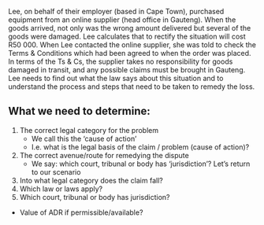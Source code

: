 Lee, on behalf of their employer (based in Cape Town), purchased equipment from an online supplier (head office in Gauteng). When the goods arrived, not only was the wrong amount delivered but several of the goods were damaged. Lee calculates that to rectify the
situation will cost R50 000. When Lee contacted the online supplier, she was told to check the Terms & Conditions which had been agreed to when the order was placed. In terms of the Ts & Cs, the supplier takes no responsibility for goods damaged in transit, and any possible claims must be brought in Gauteng. Lee needs to find out what the law says about this situation and to understand the process and steps that need to be taken to remedy the loss.

## What we need to determine:
1. The correct legal category for the problem
	- We call this the ‘cause of action’
	- I.e. what is the legal basis of the claim / problem (cause of action)?
2. The correct avenue/route for remedying the dispute
	- We say: which court, tribunal or body has ‘jurisdiction’?
Let’s return to our scenario
1. Into what legal category does the claim fall?
2. Which law or laws apply?
3. Which court, tribunal or body has jurisdiction?
- Value of ADR if permissible/available?